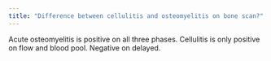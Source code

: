 ```yaml
---
title: "Difference between cellulitis and osteomyelitis on bone scan?"
---
```

Acute osteomyelitis is positive on all three phases. Cellulitis is only positive on flow and blood pool. Negative on delayed.

